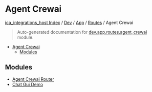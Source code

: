 # Agent Crewai

[ica_integrations_host Index](../../../../README.md#ica_integrations_host-index) / [Dev](../../../index.md#dev) / [App](../../index.md#app) / [Routes](../index.md#routes) / Agent Crewai

> Auto-generated documentation for [dev.app.routes.agent_crewai](https://github.com/destiny/ica_integrations_host/blob/main/dev/app/routes/agent_crewai/__init__.py) module.

- [Agent Crewai](#agent-crewai)
  - [Modules](#modules)

## Modules

- [Agent Crewai Router](./agent_crewai_router.md)
- [Chat Gui Demo](./chat_gui_demo.md)
